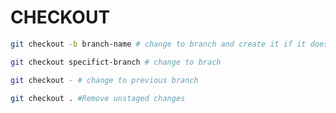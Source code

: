 # CHECKOUT
````bash
git checkout -b branch-name # change to branch and create it if it doesn't exist
````

````bash
git checkout specifict-branch # change to brach
````

````bash
git checkout - # change to previous branch
````

````bash
git checkout . #Remove unstaged changes
````